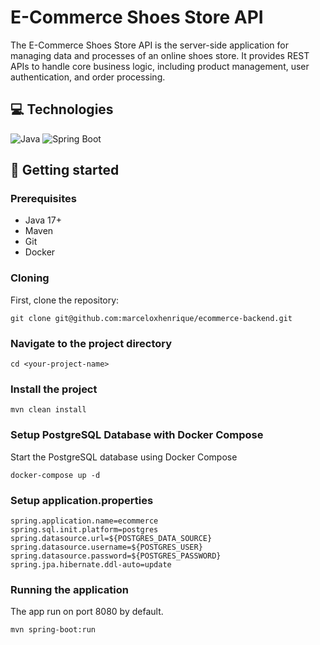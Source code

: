 [JAVA]: https://img.shields.io/badge/Java-%23ED8B00.svg?logo=openjdk&logoColor=white
[SPRING-BOOT]: https://img.shields.io/badge/Spring%20Boot-6DB33F?logo=springboot&logoColor=fff

<h1 style="font-weight: bold;">E-Commerce Shoes Store API</h1>

<p>The E-Commerce Shoes Store API is the server-side application for managing data and processes of an online shoes store. It provides REST APIs to handle core business logic, including product management, user authentication, and order processing.</p>

<h2 id="technologies">💻 Technologies</h2>

![Java][JAVA]
![Spring Boot][SPRING-BOOT]

<h2 id="started">🚀 Getting started</h2>

<h3>Prerequisites</h3>

- Java 17+
- Maven
- Git
- Docker

<h3>Cloning</h3>

First, clone the repository:

```shell
git clone git@github.com:marceloxhenrique/ecommerce-backend.git
```

<h3>Navigate to the project directory</h3>

```shell
cd <your-project-name>
```

<h3>Install the project</h3>

```shell
mvn clean install
```

<h3>Setup PostgreSQL Database with Docker Compose</h3>

<p>Start the PostgreSQL database using Docker Compose</p>

```shell
docker-compose up -d
```

<h3>Setup application.properties</h3>

```shell
spring.application.name=ecommerce
spring.sql.init.platform=postgres
spring.datasource.url=${POSTGRES_DATA_SOURCE}
spring.datasource.username=${POSTGRES_USER}
spring.datasource.password=${POSTGRES_PASSWORD}
spring.jpa.hibernate.ddl-auto=update
```

<h3>Running the application</h3>

<p>The app run on port 8080 by default.</p>

```shell
mvn spring-boot:run
```
